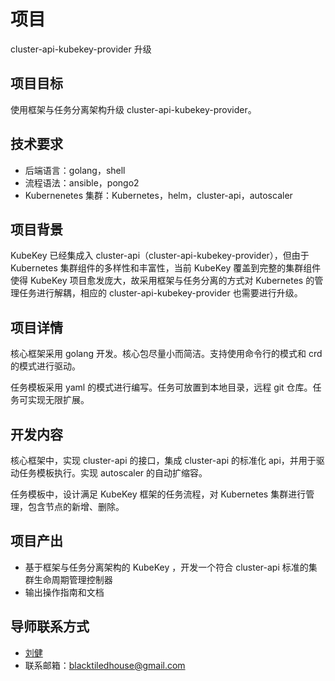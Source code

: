 
# 项目

cluster-api-kubekey-provider 升级

## 项目目标

使⽤框架与任务分离架构升级 cluster-api-kubekey-provider。

## 技术要求

- 后端语⾔：golang，shell
- 流程语法：ansible，pongo2
- Kubernenetes 集群：Kubernetes，helm，cluster-api，autoscaler

## 项目背景

KubeKey 已经集成⼊ cluster-api（cluster-api-kubekey-provider），但由于 Kubernetes 集群组件的多样性和丰富性，当前 KubeKey 覆盖到完整的集群组件使得 KubeKey 项⽬愈发庞⼤，故采⽤框架与任务分离的⽅式对 Kubernetes 的管理任务进⾏解耦，相应的 cluster-api-kubekey-provider 也需要进⾏升级。

## 项目详情

核⼼框架采⽤ golang 开发。核⼼包尽量⼩⽽简洁。⽀持使⽤命令⾏的模式和 crd 的模式进⾏驱动。

任务模板采⽤ yaml 的模式进⾏编写。任务可放置到本地⽬录，远程 git 仓库。任务可实现⽆限扩展。

## 开发内容

核⼼框架中，实现 cluster-api 的接⼝，集成 cluster-api 的标准化 api，并⽤于驱动任务模板执⾏。实现 autoscaler 的⾃动扩缩容。

任务模板中，设计满⾜ KubeKey 框架的任务流程，对 Kubernetes 集群进⾏管理，包含节点的新增、删除。

## 项目产出

- 基于框架与任务分离架构的 KubeKey ，开发⼀个符合 cluster-api 标准的集群⽣命周期管理控制器
- 输出操作指南和文档

## 导师联系方式

- [刘健](https://github.com/ImitationImmortal)
- 联系邮箱：blacktiledhouse@gmail.com